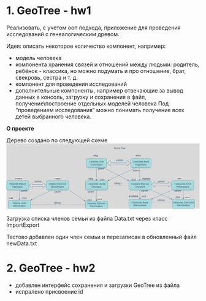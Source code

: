 # 1. GeoTree - hw1
Реализовать, с учетом ооп подхода, приложение для проведения исследований с генеалогическим древом.

Идея: описать некоторое количество компонент, например:
* модель человека
* компонента хранения связей и отношений между людьми: родитель, ребёнок - классика, но можно подумать и про отношение, брат, свекровь, сестра и т. д.
* компонент для проведения исследований
* дополнительные компоненты, например отвечающие за вывод данных в консоль, загрузку и сохранения в файл, получение\построение отдельных моделей человека
  Под “проведением исследования” можно понимать получение всех детей выбранного человека.

**О проекте**

Дерево создано по следующей схеме
![Tree](Tree.png)

Загрузка списка членов семьи из файла Data.txt через класс ImportExport

Тестово добавлен один член семьи и перезаписан в обновленный файл newData.txt

# 2. GeoTree - hw2

* добавлен интерфейс сохранения и загрузки GeoTree из файла
* испралено присвоение id




